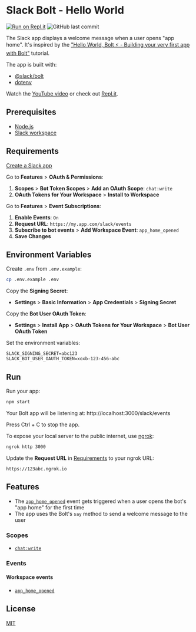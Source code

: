# Slack Bolt - Hello World

[![Run on Repl.it](https://repl.it/badge/github/remarkablemark/slack-bolt-hello-world)](https://repl.it/github/remarkablemark/slack-bolt-hello-world)
![GitHub last commit](https://img.shields.io/github/last-commit/remarkablemark/slack-bolt-hello-world)

The Slack app displays a welcome message when a user opens "app home". It's inspired by the ["Hello World, Bolt ⚡️ - Building your very first app with Bolt"](https://api.slack.com/tutorials/hello-world-bolt) tutorial.

The app is built with:

- [@slack/bolt](https://www.npmjs.com/package/@slack/bolt)
- [dotenv](https://www.npmjs.com/package/dotenv)

Watch the [YouTube video](https://youtu.be/QBRHcGGTRCY) or check out [Repl.it](https://repl.it/@remarkablemark/slack-bolt-hello-world).

## Prerequisites

- [Node.js](https://nodejs.org/)
- [Slack workspace](https://slack.com/help/articles/206845317-Create-a-Slack-workspace)

## Requirements

[Create a Slack app](https://api.slack.com/apps/new)

Go to  **Features** > **OAuth & Permissions**:

1. **Scopes** > **Bot Token Scopes** > **Add an OAuth Scope**: `chat:write`
2. **OAuth Tokens for Your Workspace** > **Install to Workspace**

Go to **Features** > **Event Subscriptions**:

1. **Enable Events**: `On`
2. **Request URL**: `https://my.app.com/slack/events`
3. **Subscribe to bot events** > **Add Workspace Event**: `app_home_opened`
4. **Save Changes**

## Environment Variables

Create `.env` from `.env.example`:

```sh
cp .env.example .env
```

Copy the **Signing Secret**:

- **Settings** > **Basic Information** > **App Credentials** > **Signing Secret**

Copy the **Bot User OAuth Token**:

- **Settings** > **Install App** > **OAuth Tokens for Your Workspace** > **Bot User OAuth Token**

Set the environment variables:

```
SLACK_SIGNING_SECRET=abc123
SLACK_BOT_USER_OAUTH_TOKEN=xoxb-123-456-abc
```

## Run

Run your app:

```sh
npm start
```

Your Bolt app will be listening at: http://localhost:3000/slack/events

Press Ctrl + C to stop the app.

To expose your local server to the public internet, use [ngrok](https://ngrok.com/):

```sh
ngrok http 3000
```

Update the **Request URL** in [Requirements](#requirements) to your ngrok URL:

```
https://123abc.ngrok.io
```

## Features

- The [`app_home_opened`](https://api.slack.com/events/app_home_opened) event gets triggered when a user opens the bot's "app home" for the first time
- The app uses the Bolt's `say` method to send a welcome message to the user

### Scopes

- [`chat:write`](https://api.slack.com/scopes/chat:write)

### Events

#### Workspace events

- [`app_home_opened`](https://api.slack.com/events/app_home_opened)

## License

[MIT](LICENSE)
